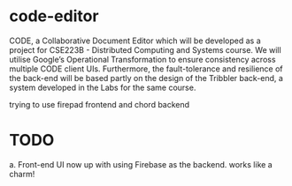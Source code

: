 code-editor
=====

CODE, a Collaborative Document Editor which will be developed as a project for CSE223B - Distributed Computing and Systems course. We will utilise Google’s Operational Transformation to ensure consistency across multiple CODE client UIs. Furthermore, the fault-tolerance and resilience of the back-end will be based partly on the design of the Tribbler back-end, a system developed in the Labs for the same course.

trying to use firepad frontend and chord backend

TODO
=====
a. Front-end UI now up with using Firebase as the backend. works like a charm!
